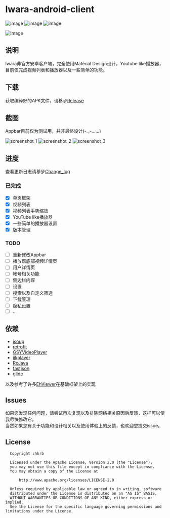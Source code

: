 # Iwara-android-client

![image](https://img.shields.io/github/license/zhkrb/Iwara-android-client)
![image](https://img.shields.io/github/issues/zhkrb/Iwara-android-client)
![image](https://img.shields.io/github/v/release/zhkrb/Iwara-android-client)

![image](https://travis-ci.org/zhkrb/Iwara-android-client.svg?branch=master)


## 说明  
Iwara非官方安卓客户端，完全使用Material Design设计，Youtube like播放器，目前仅完成视频列表和播放器以及一些简单的功能。

## 下载

获取编译好的APK文件，请移步[Release](https://github.com/zhkrb/Iwara-android-client/releases)  

## 截图
Appbar目前仅为测试用，并非最终设计(-_,-……)

![screenshot_1](art/screenshot_1.png)
![screenshot_2](art/Screenshot_2.png)
![screenshot_3](art/Screenshot_3.png)

## 进度

查看更新日志请移步[Change_log](Change_log.md)

### 已完成
- [x] 单页框架
- [x] 视频列表
- [x] 视频列表手势缩放
- [x] YouTube like播放器
- [x] 一些简单的播放器设置
- [x] 版本管理

### TODO
- [ ] 重新修改Appbar
- [ ] 播放器底部视频详情页
- [ ] 用户详情页
- [ ] 帐号相关功能
- [ ] 侧边栏内容
- [ ] 设置
- [ ] 搜索以及自定义筛选
- [ ] 下载管理
- [ ] 隐私设置
- [ ] ...

## 依赖

- [jsoup](https://github.com/jhy/jsoup)
- [retrofit](https://github.com/square/retrofit)
- [GSYVideoPlayer](https://github.com/CarGuo/GSYVideoPlayer)
- [ijkplayer](https://github.com/bilibili/ijkplayer)
- [RxJava](https://github.com/ReactiveX/RxJava)
- [fastjson](https://github.com/alibaba/fastjson)
- [glide](https://github.com/bumptech/glide)


以及参考了许多[EhViewer](https://github.com/seven332/EhViewer)在基础框架上的实现

## Issues
如果您发现任何问题，请尝试再次复现以及排除网络相关原因后反馈，这样可以使我尽快修改它。  
当然如果您有关于功能和设计相关以及使用体验上的反馈，也欢迎您提交issue。

## License


```
  Copyright zhkrb
 
  Licensed under the Apache License, Version 2.0 (the "License");
  you may not use this file except in compliance with the License.
  You may obtain a copy of the License at
 
      http://www.apache.org/licenses/LICENSE-2.0
 
  Unless required by applicable law or agreed to in writing, software
  distributed under the License is distributed on an "AS IS" BASIS,
  WITHOUT WARRANTIES OR CONDITIONS OF ANY KIND, either express or implied.
  See the License for the specific language governing permissions and limitations under the License.
  
```

